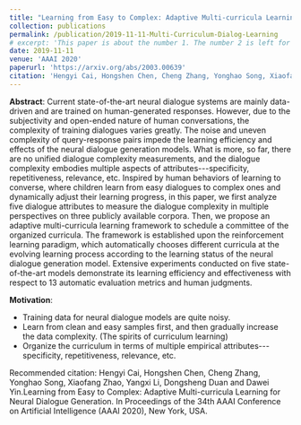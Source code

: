 ```yaml
---
title: "Learning from Easy to Complex: Adaptive Multi-curricula Learning for Neural Dialogue Generation"
collection: publications
permalink: /publication/2019-11-11-Multi-Curriculum-Dialog-Learning
# excerpt: 'This paper is about the number 1. The number 2 is left for future work.'
date: 2019-11-11
venue: 'AAAI 2020'
paperurl: 'https://arxiv.org/abs/2003.00639'
citation: 'Hengyi Cai, Hongshen Chen, Cheng Zhang, Yonghao Song, Xiaofang Zhao, Yangxi Li, Dongsheng Duan and Dawei Yin.Learning from Easy to Complex: Adaptive Multi-curricula Learning for Neural Dialogue Generation. In Proceedings of the 34th AAAI Conference on Artificial Intelligence (AAAI 2020), New York, USA.'
---
```


**Abstract**: Current state-of-the-art neural dialogue systems are mainly data-driven and are trained on human-generated responses. However, due to the subjectivity and open-ended nature of human conversations, the complexity of training dialogues varies greatly. The noise and uneven complexity of query-response pairs impede the learning efficiency and effects of the neural dialogue generation models. What is more, so far, there are no unified dialogue complexity measurements, and the dialogue complexity embodies multiple aspects of attributes---specificity, repetitiveness, relevance, etc. Inspired by human behaviors of learning to converse, where children learn from easy dialogues to complex ones and dynamically adjust their learning progress, in this paper, we first analyze five dialogue attributes to measure the dialogue complexity in multiple perspectives on three publicly available corpora. Then, we propose an adaptive multi-curricula learning framework to schedule a committee of the organized curricula. The framework is established upon the reinforcement learning paradigm, which automatically chooses different curricula at the evolving learning process according to the learning status of the neural dialogue generation model. Extensive experiments conducted on five state-of-the-art models demonstrate its learning efficiency and effectiveness with respect to 13 automatic evaluation metrics and human judgments.

**Motivation**:
-   Training data for neural dialogue models are quite noisy.
-   Learn from clean and easy samples first, and then gradually increase the data complexity. (The spirits of curriculum learning)
-   Organize the curriculum in terms of multiple empirical attributes---specificity, repetitiveness, relevance, etc.

<!-- [Download paper here](https://arxiv.org/abs/2003.00639) -->

Recommended citation: Hengyi Cai, Hongshen Chen, Cheng Zhang, Yonghao Song, Xiaofang Zhao, Yangxi Li, Dongsheng Duan and Dawei Yin.Learning from Easy to Complex: Adaptive Multi-curricula Learning for Neural Dialogue Generation. In Proceedings of the 34th AAAI Conference on Artificial Intelligence (AAAI 2020), New York, USA.